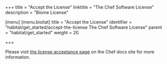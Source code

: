 +++
title = "Accept the License"
linktitle = "The Chef Software License"
description = "Biome License"

[menu]
  [menu.bioitat]
    title = "Accept the License"
    identifier = "habitat/get_started/accept-the-license The Chef Software License"
    parent = "habitat/get_started"
    weight = 20

+++

Please visit <a href="https://docs.chef.io/chef_license_accept.html">the license acceptance page</a> on the Chef docs site for more information.

